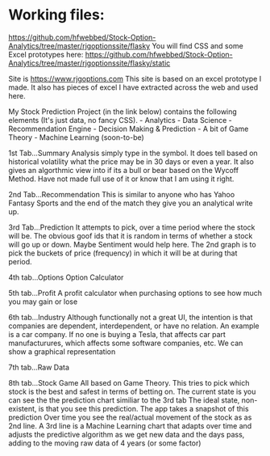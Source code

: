 # Working files: 
https://github.com/hfwebbed/Stock-Option-Analytics/tree/master/rjgoptionssite/flasky
You will find CSS and some Excel prototypes here: 
https://github.com/hfwebbed/Stock-Option-Analytics/tree/master/rjgoptionssite/flasky/static

Site is https://www.rjgoptions.com 
This site is based on an excel prototype I made. It also has pieces of excel I have extracted across the web and used here.

My Stock Prediction Project (in the link below) contains the following elements (It's just data, no fancy CSS). - Analytics - Data Science - Recommendation Engine - Decision Making & Prediction - A bit of Game Theory - Machine Learning (soon-to-be)

1st Tab...Summary Analysis
simply type in the symbol. It does tell based on historical volatility what the price may be in 30 days or even a year. It also gives an algorthmic view into if its a bull or bear based on the Wycoff Method. Have not made full use of it or know that I am using it right.

2nd Tab...Recommendation
This is similar to anyone who has Yahoo Fantasy Sports and the end of the match they give you an analytical write up.

3rd Tab...Prediction
It attempts to pick, over a time period where the stock will be. The obvious goof ids that it is random in terms of whether a stock will go up or down. Maybe Sentiment would help here. The 2nd graph is to pick the buckets of price (frequency) in which it will be at during that period.

4th tab...Options
Option Calculator

5th tab...Profit
A profit calculator when purchasing options to see how much you may gain or lose

6th tab...Industry
Although functionally not a great UI, the intention is that companies are dependent, interdependent, or have no relation. An example is a car company. If no one is buying a Tesla, that affects car part manufacturures, which affects some software companies, etc. We can show a graphical representation

7th tab...Raw Data

8th tab...Stock Game
All based on Game Theory. This tries to pick which stock is the best and safest in terms of betting on.
The current state is you can see the the prediction chart similiar to the 3rd tab
The ideal state, non-existent, is that you see this prediction. The app takes a snapshot of this prediction
Over time you see the real/actual movement of the stock as as 2nd line.
A 3rd line is a Machine Learning chart that adapts over time and adjusts the predictive algorithm as we get new data and the days pass, adding to the moving raw data of 4 years (or some factor)

